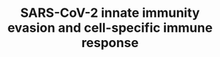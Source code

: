 ---
annotations:
- id: PW:0000013
  parent: disease pathway
  type: Pathway Ontology
  value: disease pathway
- id: DOID:2945
  parent: disease by infectious agent
  type: Disease Ontology
  value: severe acute respiratory syndrome
- id: PW:0000023
  parent: regulatory pathway
  type: Pathway Ontology
  value: immune response pathway
- id: DOID:0080600
  parent: disease by infectious agent
  type: Disease Ontology
  value: COVID-19
authors:
- AlinRus
- Egonw
- Nuraytalih
- Mkutmon
- MaintBot
- Fehrhart
- Eweitz
- NhungP
citedin:
- link: PMC9130749
  title: 'The Biological Interaction of SARS-CoV-2 Infection and Osteoporosis: A Preliminary
    Study (2022)'
- link: PMC8821526
  title: Identification of Robust Protein Associations With COVID-19 Disease Based
    on Five Clinical Studies (2022)
communities:
- COVID19
description: SARS-CoV-2 Innate immunity evasion mechanisms and cell-specific immune
  responses; Metabolic overview over ATII cells infection
last-edited: 2021-11-29
ndex: 037a670d-8b75-11eb-9e72-0ac135e8bacf
organisms:
- Homo sapiens
redirect_from:
- /index.php/Pathway:WP5039
- /instance/WP5039
- /instance/WP5039_rr124653
revision: r124653
schema-jsonld:
- '@context': https://schema.org/
  '@id': https://wikipathways.github.io/pathways/WP5039.html
  '@type': Dataset
  creator:
    '@type': Organization
    name: WikiPathways
  description: SARS-CoV-2 Innate immunity evasion mechanisms and cell-specific immune
    responses; Metabolic overview over ATII cells infection
  keywords:
  - ACE2
  - AP-1
  - BSG
  - CASP8
  - CCL2
  - CCL3
  - CCL4
  - CCL5
  - CD16
  - CSF2
  - CXCL1
  - CXCL10
  - CXCL11
  - CXCL12
  - CXCL13
  - CXCL17
  - CXCL2
  - CXCL3
  - CXCL4
  - CXCL5
  - CXCL6
  - CXCL7
  - CXCL8
  - CXCL9
  - CXCR2
  - DDX58
  - FADD
  - HAVCR2
  - HDAC2
  - IFIT2
  - IFITM1
  - IFN-I
  - IFN-III
  - IFNAR1
  - IFNAR2
  - IFNB1
  - IL-10
  - IL-6
  - IL-6R
  - IRF3
  - IRF7
  - Interferon gamma-1b
  - JAK1
  - KIR
  - LAG3
  - LARP1
  - LGP2
  - M
  - MAVS
  - MDA5
  - MX1
  - N
  - NFKB
  - NKG2A
  - NUP98
  - P300
  - P53
  - RAE1
  - RIPK1
  - S1
  - SMAD3
  - STAT1
  - STAT2
  - TANK
  - TBK1
  - TFAP2A
  - TGFB1
  - TLR7
  - TNF
  - TRADD
  - TRAF2
  - TRAF3
  - TRAF5
  - TRAF6
  - TRIM25
  - nsp10
  - nsp12
  - nsp13
  - nsp15
  - nsp4
  - nsp5
  - orf3a
  - orf3b
  - orf6
  - orf9b
  license: CC0
  name: SARS-CoV-2 innate immunity evasion and cell-specific immune response
seo: CreativeWork
title: SARS-CoV-2 innate immunity evasion and cell-specific immune response
wpid: WP5039
---